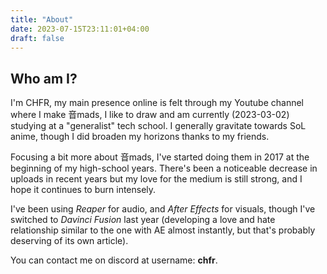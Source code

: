 ```yaml
---
title: "About"
date: 2023-07-15T23:11:01+04:00
draft: false
---
```


## Who am I?

I'm CHFR, my main presence online is felt through my Youtube channel where I make 音mads, I like to draw and am currently (2023-03-02) studying at a "generalist" tech school. I generally gravitate towards SoL anime, though I did broaden my horizons thanks to my friends.

Focusing a bit more about 音mads, I've started doing them in 2017 at the beginning of my high-school years. There's been a noticeable decrease in uploads in recent years but my love for the medium is still strong, and I hope it continues to burn intensely.

I've been using *Reaper* for audio, and *After Effects* for visuals, though I've switched to *Davinci Fusion* last year (developing a love and hate relationship similar to the one with AE almost instantly, but that's probably deserving of its own article).

You can contact me on discord at username: **chfr**.